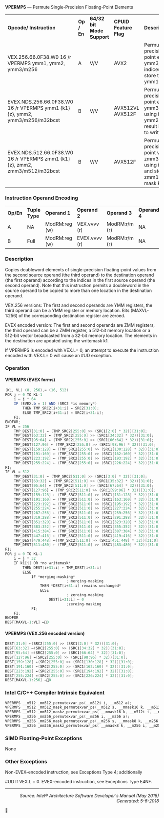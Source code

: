 <b>VPERMPS</b> — Permute Single-Precision Floating-Point Elements
<table>
	<tr>
		<td><b>Opcode/ Instruction</b></td>
		<td><b>Op / En</b></td>
		<td><b>64/32 bit Mode Support</b></td>
		<td><b>CPUID Feature Flag</b></td>
		<td><b>Description</b></td>
	</tr>
	<tr>
		<td>VEX.256.66.0F38.W0 16 /r VPERMPS ymm1, ymm2, ymm3/m256</td>
		<td>A</td>
		<td>V/V</td>
		<td>AVX2</td>
		<td>Permute single-precision floating-point elements in ymm3/m256 using indices in ymm2 and store the result in ymm1.</td>
	</tr>
	<tr>
		<td>EVEX.NDS.256.66.0F38.W0 16 /r VPERMPS ymm1 {k1}{z}, ymm2, ymm3/m256/m32bcst</td>
		<td>B</td>
		<td>V/V</td>
		<td>AVX512VL AVX512F</td>
		<td>Permute single-precision floating-point elements in ymm3/m256/m32bcst using indexes in ymm2 and store the result in ymm1 subject to write mask k1.</td>
	</tr>
	<tr>
		<td>EVEX.NDS.512.66.0F38.W0 16 /r VPERMPS zmm1 {k1}{z}, zmm2, zmm3/m512/m32bcst</td>
		<td>B</td>
		<td>V/V</td>
		<td>AVX512F</td>
		<td>Permute single-precision floating-point values in zmm3/m512/m32bcst using indices in zmm2 and store the result in zmm1 subject to write mask k1.</td>
	</tr>
</table>


### Instruction Operand Encoding
<table>
	<tr>
		<td><b>Op/En</b></td>
		<td><b>Tuple Type</b></td>
		<td><b>Operand 1</b></td>
		<td><b>Operand 2</b></td>
		<td><b>Operand 3</b></td>
		<td><b>Operand 4</b></td>
	</tr>
	<tr>
		<td>A</td>
		<td>NA</td>
		<td>ModRM:reg (w)</td>
		<td>VEX.vvvv (r)</td>
		<td>ModRM:r/m (r)</td>
		<td>NA</td>
	</tr>
	<tr>
		<td>B</td>
		<td>Full</td>
		<td>ModRM:reg (w)</td>
		<td>EVEX.vvvv (r)</td>
		<td>ModRM:r/m (r)</td>
		<td>NA</td>
	</tr>
</table>


### Description
Copies doubleword elements of single-precision floating-point values from the second source operand (the third
operand) to the destination operand (the first operand) according to the indices in the first source operand (the
second operand). Note that this instruction permits a doubleword in the source operand to be copied to more than
one location in the destination operand.

VEX.256 versions: The first and second operands are YMM registers, the third operand can be a YMM register or
memory location. Bits (MAXVL-1:256) of the corresponding destination register are zeroed.

EVEX encoded version: The first and second operands are ZMM registers, the third operand can be a ZMM register,
a 512-bit memory location or a 512-bit vector broadcasted from a 32-bit memory location. The elements in the
destination are updated using the writemask k1.

If VPERMPS is encoded with VEX.L= 0, an attempt to execute the instruction encoded with VEX.L= 0 will cause an
\#UD exception.

### Operation


#### VPERMPS (EVEX forms)
```java
(KL, VL) (8, 256),= (16, 512)
FOR j ← 0 TO KL-1
    i ← j * 64
    IF (EVEX.b = 1) AND (SRC2 *is memory*)
        THEN TMP_SRC2[i+31:i] ← SRC2[31:0];
        ELSE TMP_SRC2[i+31:i] ← SRC2[i+31:i];
    FI;
ENDFOR;
IF VL = 256
    TMP_DEST[31:0] ← (TMP_SRC2[255:0] >> (SRC1[2:0] * 32))[31:0];
    TMP_DEST[63:32] ← (TMP_SRC2[255:0] >> (SRC1[34:32] * 32))[31:0];
    TMP_DEST[95:64] ← (TMP_SRC2[255:0] >> (SRC1[66:64] * 32))[31:0];
    TMP_DEST[127:96] ← (TMP_SRC2[255:0] >> (SRC1[98:96] * 32))[31:0];
    TMP_DEST[159:128] ← (TMP_SRC2[255:0] >> (SRC1[130:128] * 32))[31:0];
    TMP_DEST[191:160] ← (TMP_SRC2[255:0] >> (SRC1[162:160] * 32))[31:0];
    TMP_DEST[223:192] ← (TMP_SRC2[255:0] >> (SRC1[193:192] * 32))[31:0];
    TMP_DEST[255:224] ← (TMP_SRC2[255:0] >> (SRC1[226:224] * 32))[31:0];
FI;
IF VL = 512
    TMP_DEST[31:0] ← (TMP_SRC2[511:0] >> (SRC1[3:0] * 32))[31:0];
    TMP_DEST[63:32] ← (TMP_SRC2[511:0] >> (SRC1[35:32] * 32))[31:0];
    TMP_DEST[95:64] ← (TMP_SRC2[511:0] >> (SRC1[67:64] * 32))[31:0];
    TMP_DEST[127:96] ← (TMP_SRC2[511:0] >> (SRC1[99:96] * 32))[31:0];
    TMP_DEST[159:128] ← (TMP_SRC2[511:0] >> (SRC1[131:128] * 32))[31:0];
    TMP_DEST[191:160] ← (TMP_SRC2[511:0] >> (SRC1[163:160] * 32))[31:0];
    TMP_DEST[223:192] ← (TMP_SRC2[511:0] >> (SRC1[195:192] * 32))[31:0];
    TMP_DEST[255:224] ← (TMP_SRC2[511:0] >> (SRC1[227:224] * 32))[31:0];
    TMP_DEST[287:256] ← (TMP_SRC2[511:0] >> (SRC1[259:256] * 32))[31:0];
    TMP_DEST[319:288] ← (TMP_SRC2[511:0] >> (SRC1[291:288] * 32))[31:0];
    TMP_DEST[351:320] ← (TMP_SRC2[511:0] >> (SRC1[323:320] * 32))[31:0];
    TMP_DEST[383:352] ← (TMP_SRC2[511:0] >> (SRC1[355:352] * 32))[31:0];
    TMP_DEST[415:384] ← (TMP_SRC2[511:0] >> (SRC1[387:384] * 32))[31:0];
    TMP_DEST[447:416] ← (TMP_SRC2[511:0] >> (SRC1[419:416] * 32))[31:0];
    TMP_DEST[479:448] ←(TMP_SRC2[511:0] >> (SRC1[451:448] * 32))[31:0];
    TMP_DEST[511:480] ← (TMP_SRC2[511:0] >> (SRC1[483:480] * 32))[31:0];
FI;
FOR j ← 0 TO KL-1
    i ← j * 32
    IF k1[j] OR *no writemask*
        THEN DEST[i+31:i] ← TMP_DEST[i+31:i]
        ELSE 
            IF *merging-masking*
                            ; merging-masking
                THEN *DEST[i+31:i] remains unchanged*
                ELSE 
                            ; zeroing-masking
                    DEST[i+31:i] ← 0
                            ;zeroing-masking
            FI;
    FI;
ENDFOR
DEST[MAXVL-1:VL] ←0
```
#### VPERMPS (VEX.256 encoded version)
```java
DEST[31:0] ←(SRC2[255:0] >> (SRC1[2:0] * 32))[31:0];
DEST[63:32] ←(SRC2[255:0] >> (SRC1[34:32] * 32))[31:0];
DEST[95:64] ←(SRC2[255:0] >> (SRC1[66:64] * 32))[31:0];
DEST[127:96] ←(SRC2[255:0] >> (SRC1[98:96] * 32))[31:0];
DEST[159:128] ←(SRC2[255:0] >> (SRC1[130:128] * 32))[31:0];
DEST[191:160] ←(SRC2[255:0] >> (SRC1[162:160] * 32))[31:0];
DEST[223:192] ←(SRC2[255:0] >> (SRC1[194:192] * 32))[31:0];
DEST[255:224] ←(SRC2[255:0] >> (SRC1[226:224] * 32))[31:0];
DEST[MAXVL-1:256] ←0
```
### Intel C/C++ Compiler Intrinsic Equivalent
```c
VPERMPS __m512 _mm512_permutexvar_ps(__m512i i, __m512 a);
VPERMPS __m512 _mm512_mask_permutexvar_ps(__m512 s, __mmask16 k, __m512i i, __m512 a);
VPERMPS __m512 _mm512_maskz_permutexvar_ps( __mmask16 k, __m512i i, __m512 a);
VPERMPS __m256 _mm256_permutexvar_ps(__m256 i, __m256 a);
VPERMPS __m256 _mm256_mask_permutexvar_ps(__m256 s, __mmask8 k, __m256 i, __m256 a);
VPERMPS __m256 _mm256_maskz_permutexvar_ps( __mmask8 k, __m256 i, __m256 a);
```
### SIMD Floating-Point Exceptions
None

### Other Exceptions

Non-EVEX-encoded instruction, see Exceptions Type 4; additionally
<p>#UD
If VEX.L = 0.
EVEX-encoded instruction, see Exceptions Type E4NF.

 --- 
<p align="right"><i>Source: Intel® Architecture Software Developer's Manual (May 2018)<br>Generated: 5-6-2018</i></p>
